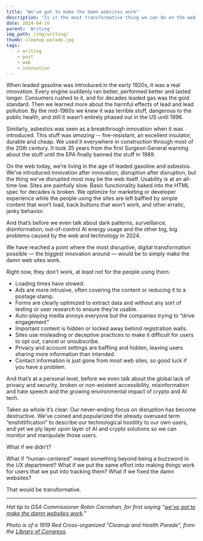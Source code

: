 ```yaml
---
title: "We’ve got to make the damn websites work"
description: "Is it the most transformative thing we can do on the web in 2024?"
date: 2024-04-16
parent: 'Writing'
img_path: /img/writing/
thumb: cleanup-parade.jpg
tags:
    - writing
    - post
    - web
    - innovation
---
```


When leaded gasoline was introduced in the early 1920s, it was a real innovation. Every engine suddenly ran better, performed better and lasted longer. Consumers rushed to it, and for decades leaded gas was the gold standard. Then we learned more about the harmful effects of lead and lead pollution. By the mid-1960s we knew it was terrible stuff, dangerous to the public health, and still it wasn’t entirely phased out in the US until 1996.

Similarly, asbestos was seen as a breakthrough innovation when it was introduced. This stuff was _amazing_ -- fire-resistant, an excellent insulator, durable and cheap. We used it everywhere in construction through most of the 20th century. It took 35 years from the first Surgeon General warning about the stuff until the EPA finally banned the stuff in 1989.

On the web today, we’re living in the age of leaded gasoline and asbestos. We’ve introduced innovation after innovation, disruption after disruption, but the thing we’ve disrupted most may be the web itself. Usability is at an all-time low. Sites are painfully slow. Basic functionality baked into the HTML spec for decades is broken. We optimize for marketing or developer experience while the people using the sites are left baffled by simple content that won’t load, back buttons that won’t work, and other erratic, janky behavior.

And that’s before we even talk about dark patterns, surveillance, disinformation, out-of-control AI energy usage and the other big, big problems caused by the web and technology in 2024.

We have reached a point where the most disruptive, digital transformation possible — the biggest innovation around — would be to simply make the damn web sites work.

Right now, they don’t work, at least not for the people using them. 

* Loading times have slowed. 
* Ads are more intrusive, often covering the content or reducing it to a postage stamp.
* Forms are clearly optimized to extract data and without any sort of testing or user research to ensure they’re usable.
* Auto-playing media annoys everyone but the companies trying to “drive engagement”
* Important content is hidden or locked away behind registration walls. 
* Sites use misleading or deceptive practices to make it difficult for users to opt out, cancel or unsubscribe.
* Privacy and account settings are baffling and hidden, leaving users sharing more information than intended.
* Contact information is just gone from most web sites, so good luck if you have a problem.

And that’s at a personal level, before we even talk about the global lack of privacy and security, broken or non-existent accessibility, misinformation and hate speech and the growing environmental impact of crypto and AI tech.

Taken as whole it’s clear: Our never-ending focus on disruption has become destructive. We’ve coined and popularized the already overused term “enshittification” to describe our technological hostility to our own users, and yet we ply layer upon layer of AI and crypto solutions so we can monitor and manipulate those users.

What if we didn’t? 

What if “human-centered” meant something beyond being a buzzword in the UX department? What if we put the same effort into making things work for users that we put into tracking them? What if we fixed the damn websites?

That would be transformative.

-------------------------------------------

_Hat tip to GSA Commissioner Robin Carnahan, for first saying “[we’ve got 
to make the damn websites work](https://develop.fedscoop.com/radio/robin-carnahan-on-gsas-role-making-the-damn-websites-work/).”_

_Photo is of a 1919 Red Cross-organized "Cleanup and Health Parade", from the [Library of Congress](https://www.loc.gov/resource/anrc.03904/)._


